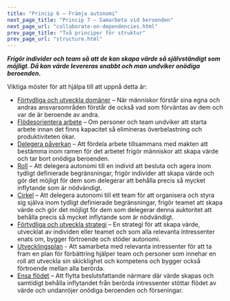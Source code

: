 ```yaml
---
title: "Princip 6 – Främja autonomi"
next_page_title: "Princip 7 – Samarbeta vid beroenden"
next_page_url: "collaborate-on-dependencies.html"
prev_page_title: "Två principer för struktur"
prev_page_url: "structure.html"
---
```




**_Frigör individer och team så att de kan skapa värde så självständigt som möjligt. Då kan värde levereras snabbt och man undviker onödiga beroenden._**

Viktiga möster för att hjälpa till att uppnå detta är:

-   [Förtydliga och utveckla domäner](clarify-and-develop-domains.html) – När människor förstår sina egna och andras ansvarsområden förstår de också vad som förväntas av dem och var de är beroende av andra.
-   [Flödesorientera arbete](pull-system-for-work.html) – Om personer och team undviker att starta arbete innan det finns kapacitet så elimineras överbelastning och produktiviteten ökar.
-   [Delegera påverkan](delegate-influence.html) – Att fördela arbete tillsammans med makten att bestämma inom ramen för det arbetet frigör människor att skapa värde och tar bort onödiga beroenden.
-   [Roll](role.html) – Att delegera autonomi till en individ att besluta och agera inom tydligt definierade begränsningar, frigör individer att skapa värde och gör det möjligt för dem som delegerar att behålla precis så mycket inflytande som är nödvändigt.
-   [Cirkel](circle.html) – Att delegera autonomi till ett team för att organisera och styra sig själva inom tydligt definierade begränsningar, frigör teamet att skapa värde och gör det möjligt för dem som delegerar denna auktoritet att behålla precis så mycket inflytande som är nödvändigt.
-   [Förtydliga och utveckla strategi](clarify-and-develop-strategy.html) – En strategi för att skapa värde, utvecklat av individen eller teamet och som alla relevanta intressenter enats om, bygger förtroende och stöder autonomi.
-   [Utvecklingsplan](development-plan.html) - Att samarbeta med relevanta intressenter för att ta fram en plan för förbättring hjälper team och personer som innehar en roll att utveckla sin skicklighet och kompetens och bygger också förtroende mellan alla berörda.
-   [Ensa flödet](align-flow.html) – Att flytta beslutsfattande närmare där värde skapas och samtidigt behålla inflytandet från berörda intressenter stöttar flödet av värde och undanröjer onödiga beroenden och förseningar.

